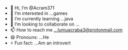 - 👋 Hi, I’m @Acram371
- 👀 I’m interested in ...games
- 🌱 I’m currently learning ...java
- 💞️ I’m looking to collaborate on ...
- 📫 How to reach me ...lumuacraba3@protonmail.com
- 😄 Pronouns: ...He
- ⚡ Fun fact: ...Am an introvert

<!---
Acram371/Acram371 is a ✨ special ✨ repository because its `README.md` (this file) appears on your GitHub profile.
You can click the Preview link to take a look at your changes.
--->
